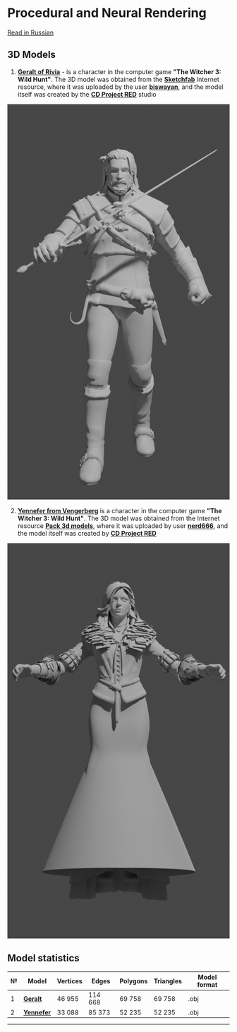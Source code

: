 # Procedural and Neural Rendering
[Read in Russian][ru]

## 3D Models

1. [**Geralt of Rivia**][Geralt about] - is a character in the computer game **"The Witcher 3: Wild Hunt"**. The 3D model was obtained from the [**Sketchfab**][Geralt source] Internet resource, where it was uploaded by the user **[biswayan]**, and the model itself was created by the **[CD Project RED]** studio


![Geralt of Rivia][Geralt img]

2. [**Yennefer from Vengerberg**][Yennefer about] is a character in the computer game **"The Witcher 3: Wild Hunt"**. The 3D model was obtained from the Internet resource [**Pack 3d models**][Yennefer source], where it was uploaded by user **[nerd666]**, and the model itself was created by **[CD Project RED]**

![Йеннифэр из Венгерберга][Yennefer img]


## Model statistics

|№|Model|Vertices|Edges|Polygons|Triangles|Model format|
|---|---|---|---|---|---|---|
|1|**[Geralt]**|46 955|114 668|69 758|69 758|.obj|
|2|**[Yennefer]**|33 088|85 373|52 235|52 235|.obj|


---
[Geralt]: ./Geralt/Geralt.obj
[Geralt img]: ./Geralt/Geralt.png
[Geralt about]: https://vedmak.fandom.com/wiki/%D0%93%D0%B5%D1%80%D0%B0%D0%BB%D1%8C%D1%82_%D0%B8%D0%B7_%D0%A0%D0%B8%D0%B2%D0%B8%D0%B8
[Geralt source]: https://sketchfab.com/3d-models/witcher-3-geralt-8f62c76580144ed2a8c648dd5046d8d9

[Yennefer]: ./Yennefer/Yennefer.obj
[Yennefer img]: ./Yennefer/Yennefer.png
[Yennefer about]: https://vedmak.fandom.com/wiki/%D0%99%D0%B5%D0%BD%D0%BD%D0%B8%D1%84%D1%8D%D1%80_%D0%B8%D0%B7_%D0%92%D0%B5%D0%BD%D0%B3%D0%B5%D1%80%D0%B1%D0%B5%D1%80%D0%B3%D0%B0
[Yennefer source]: https://p3dm.ru/files/characters/human/8913-yennefer-.html

[nerd666]: https://p3dm.ru/user/nerd666/
[biswayan]: https://sketchfab.com/3d-models/witcher-3-geralt-8f62c76580144ed2a8c648dd5046d8d9
[CD Project RED]: https://en.cdprojektred.com/

[ru]: README-ru.md
[en]: README.md